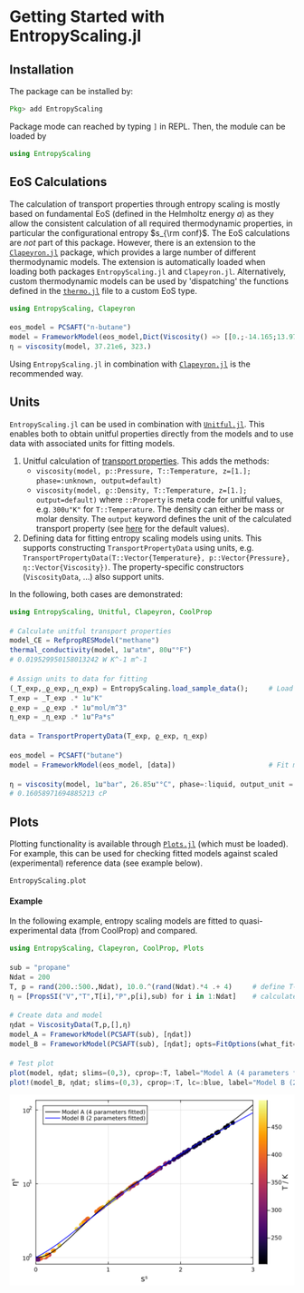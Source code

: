 # Getting Started with EntropyScaling.jl

## Installation

The package can be installed by:
```julia
Pkg> add EntropyScaling
```
Package mode can reached by typing `]` in REPL.
Then, the module can be loaded by
```julia
using EntropyScaling
```

## EoS Calculations

The calculation of transport properties through entropy scaling is mostly based on 
fundamental EoS (defined in the Helmholtz energy $a$) as they allow the consistent calculation
of all required thermodynamic properties, in particular the configurational entropy $s_{\rm conf}$. 
The EoS calculations are *not* part of this package.
However, there is an extension to the [`Clapeyron.jl`](https://github.com/ClapeyronThermo/Clapeyron.jl) package,
which provides a large number of different thermodynamic models.
The extension is automatically loaded when loading both packages `EntropyScaling.jl` and `Clapeyron.jl`.
Alternatively, custom thermodynamic models can be used by 'dispatching' the functions defined 
in the [`thermo.jl`](https://github.com/se-schmitt/EntropyScaling.jl/blob/main/src/utils/thermo.jl) file to a custom EoS type.

```julia
using EntropyScaling, Clapeyron

eos_model = PCSAFT("n-butane")
model = FrameworkModel(eos_model,Dict(Viscosity() => [[0.;-14.165;13.97;-2.382;0.501;;]]))
η = viscosity(model, 37.21e6, 323.)
```

Using `EntropyScaling.jl` in combination with [`Clapeyron.jl`](https://github.com/ClapeyronThermo/Clapeyron.jl)
is the recommended way.

## Units

`EntropyScaling.jl` can be used in combination with [`Unitful.jl`](https://github.com/PainterQubits/Unitful.jl).
This enables both to obtain unitful properties directly from the models and to use data with associated units for fitting models.

1. Unitful calculation of [transport properties](@ref "Transport Properties"). This adds the methods:
    - `viscosity(model, p::Pressure, T::Temperature, z=[1.]; phase=:unknown, output=default)`
    - `viscosity(model, ϱ::Density, T::Temperature, z=[1.]; output=default)`
    where `::Property` is meta code for unitful values, e.g. `300u"K"` for `T::Temperature`.
    The density can either be mass or molar density.
    The `output` keyword defines the unit of the calculated transport property (see [here](@ref "Transport Properties") for the default values).
2. Defining data for fitting entropy scaling models using units. 
   This supports constructing `TransportPropertyData` using units, 
   e.g. `TransportPropertyData(T::Vector{Temperature}, p::Vector{Pressure}, η::Vector{Viscosity})`.
   The property-specific constructors (`ViscosityData`, ...) also support units.

In the following, both cases are demonstrated:

```julia
using EntropyScaling, Unitful, Clapeyron, CoolProp

# Calculate unitful transport properties
model_CE = RefpropRESModel("methane")
thermal_conductivity(model, 1u"atm", 80u"°F")
# 0.019529950158013242 W K^-1 m^-1

# Assign units to data for fitting
(_T_exp,_ϱ_exp,_η_exp) = EntropyScaling.load_sample_data();     # Load sample data
T_exp = _T_exp .* 1u"K"
ϱ_exp = _ϱ_exp .* 1u"mol/m^3"
η_exp = _η_exp .* 1u"Pa*s"

data = TransportPropertyData(T_exp, ϱ_exp, η_exp)

eos_model = PCSAFT("butane")
model = FrameworkModel(eos_model, [data])                       # Fit model parameters

η = viscosity(model, 1u"bar", 26.85u"°C", phase=:liquid, output_unit = u"cP")
# 0.16058971694885213 cP
```

## Plots

Plotting functionality is available through [`Plots.jl`](https://github.com/JuliaPlots/Plots.jl) (which must be loaded).
For example, this can be used for checking fitted models against scaled (experimental) reference data (see example below).

```@docs
EntropyScaling.plot
```

#### Example

In the following example, entropy scaling models are fitted to quasi-experimental data (from CoolProp) and compared.

```julia
using EntropyScaling, Clapeyron, CoolProp, Plots

sub = "propane"
Ndat = 200
T, p = rand(200.:500.,Ndat), 10.0.^(rand(Ndat).*4 .+ 4)     # define T-p state points
η = [PropsSI("V","T",T[i],"P",p[i],sub) for i in 1:Ndat]    # calculate reference viscosity data

# Create data and model
ηdat = ViscosityData(T,p,[],η)
model_A = FrameworkModel(PCSAFT(sub), [ηdat])
model_B = FrameworkModel(PCSAFT(sub), [ηdat]; opts=FitOptions(what_fit=Dict(Viscosity() => Bool[0,1,0,1,0])))

# Test plot 
plot(model, ηdat; slims=(0,3), cprop=:T, label="Model A (4 parameters fitted)")
plot!(model_B, ηdat; slims=(0,3), cprop=:T, lc=:blue, label="Model B (2 parameters fitted)")
```
![Plot example](./assets/plot_example.svg)
